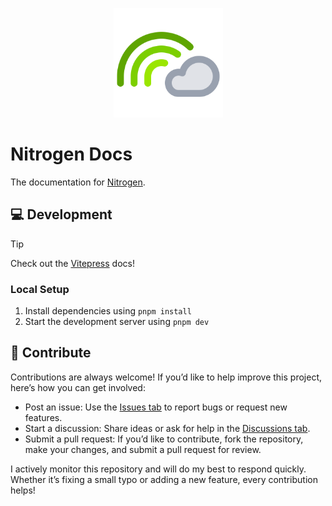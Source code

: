 <p align="center">
  <a href="https://github.com/rylanharper/nitrogen">
    <img src="./public/logo.svg" width="175" height="175" alt="Nitrogen Logo" />
  </a>
</p>

# Nitrogen Docs

The documentation for [Nitrogen](https://github.com/rylanharper/nitrogen).

## 💻 Development

> [!TIP]
> Check out the [Vitepress](https://vitepress.dev/) docs!

### Local Setup

1. Install dependencies using `pnpm install`
2. Start the development server using `pnpm dev`

## 🌱 Contribute

Contributions are always welcome! If you’d like to help improve this project, here’s how you can get involved:

- Post an issue: Use the [Issues tab](https://github.com/rylanharper/nitrogen-sanity-studio/issues) to report bugs or request new features.
- Start a discussion: Share ideas or ask for help in the [Discussions tab](https://github.com/rylanharper/nitrogen-sanity-studio/discussions).
- Submit a pull request: If you’d like to contribute, fork the repository, make your changes, and submit a pull request for review.

I actively monitor this repository and will do my best to respond quickly. Whether it’s fixing a small typo or adding a new feature, every contribution helps!
